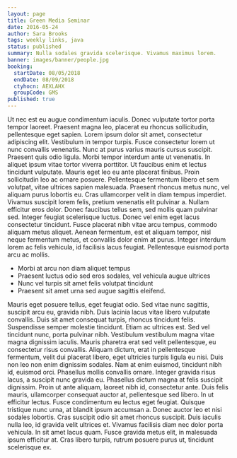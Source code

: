 ```yaml
---
layout: page
title: Green Media Seminar
date: 2016-05-24
author: Sara Brooks
tags: weekly links, java
status: published
summary: Nulla sodales gravida scelerisque. Vivamus maximus lorem.
banner: images/banner/people.jpg
booking:
  startDate: 08/05/2018
  endDate: 08/09/2018
  ctyhocn: AEXLAHX
  groupCode: GMS
published: true
---
```

Ut nec est eu augue condimentum iaculis. Donec vulputate tortor porta tempor laoreet. Praesent magna leo, placerat eu rhoncus sollicitudin, pellentesque eget sapien. Lorem ipsum dolor sit amet, consectetur adipiscing elit. Vestibulum in tempor turpis. Fusce consectetur lorem ut nunc convallis venenatis. Nunc at purus varius mauris cursus suscipit. Praesent quis odio ligula. Morbi tempor interdum ante ut venenatis.
In aliquet ipsum vitae tortor viverra porttitor. Ut faucibus enim et lectus tincidunt vulputate. Mauris eget leo eu ante placerat finibus. Proin sollicitudin leo ac ornare posuere. Pellentesque fermentum libero et sem volutpat, vitae ultrices sapien malesuada. Praesent rhoncus metus nunc, vel aliquam purus lobortis eu. Cras ullamcorper velit in diam tempus imperdiet. Vivamus suscipit lorem felis, pretium venenatis elit pulvinar a. Nullam efficitur eros dolor. Donec faucibus tellus sem, sed mollis quam pulvinar sed. Integer feugiat scelerisque luctus. Donec vel enim eget lacus consectetur tincidunt. Fusce placerat nibh vitae arcu tempus, commodo aliquam metus aliquet. Aenean fermentum, est et aliquam tempor, nisl neque fermentum metus, et convallis dolor enim at purus. Integer interdum lorem ac felis vehicula, id facilisis lacus feugiat. Pellentesque euismod porta arcu ac mollis.

* Morbi at arcu non diam aliquet tempus
* Praesent luctus odio sed eros sodales, vel vehicula augue ultrices
* Nunc vel turpis sit amet felis volutpat tincidunt
* Praesent sit amet urna sed augue sagittis eleifend.

Mauris eget posuere tellus, eget feugiat odio. Sed vitae nunc sagittis, suscipit arcu eu, gravida nibh. Duis lacinia lacus vitae libero vulputate convallis. Duis sit amet consequat turpis, rhoncus tincidunt felis. Suspendisse semper molestie tincidunt. Etiam ac ultrices est. Sed vel tincidunt nunc, porta pulvinar nibh. Vestibulum vestibulum magna vitae magna dignissim iaculis. Mauris pharetra erat sed velit pellentesque, eu consectetur risus convallis. Aliquam dictum, erat in pellentesque fermentum, velit dui placerat libero, eget ultricies turpis ligula eu nisi. Duis non leo non enim dignissim sodales. Nam at enim euismod, tincidunt nibh id, euismod orci. Phasellus mollis convallis ornare. Integer gravida risus lacus, a suscipit nunc gravida eu. Phasellus dictum magna at felis suscipit dignissim.
Proin ut ante aliquam, laoreet nibh id, consectetur ante. Duis felis mauris, ullamcorper consequat auctor at, pellentesque sed libero. In ut efficitur lectus. Fusce condimentum eu lectus eget feugiat. Quisque tristique nunc urna, at blandit ipsum accumsan a. Donec auctor leo et nisi sodales lobortis. Cras suscipit odio sit amet rhoncus suscipit. Duis iaculis nulla leo, id gravida velit ultrices et. Vivamus facilisis diam nec dolor porta vehicula. In sit amet lacus quam. Fusce gravida metus elit, in malesuada ipsum efficitur at. Cras libero turpis, rutrum posuere purus ut, tincidunt scelerisque ex.
